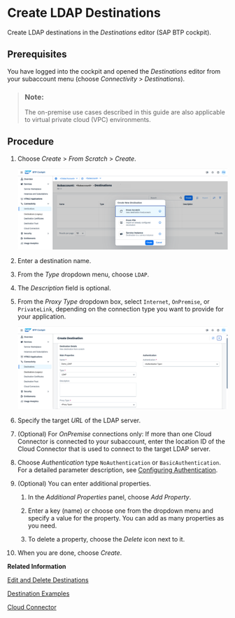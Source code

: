 <!-- loio2d11ff6cfca94555aa4aec7560dd46dd -->

# Create LDAP Destinations

Create LDAP destinations in the *Destinations* editor \(SAP BTP cockpit\).



## Prerequisites

You have logged into the cockpit and opened the *Destinations* editor from your subaccount menu \(choose *Connectivity* \> *Destinations*\).

> ### Note:  
> The on-premise use cases described in this guide are also applicable to virtual private cloud \(VPC\) environments.



<a name="loio2d11ff6cfca94555aa4aec7560dd46dd__steps_j4g_jfb_pn"/>

## Procedure

1.  Choose *Create* \> *From Scratch* \> *Create*.

    ![](images/CS_Destinations_Create_From_Scratch_b6be459.png)

2.  Enter a destination name.

3.  From the *Type* dropdown menu, choose `LDAP`.

4.  The *Description* field is optional.

5.  From the *Proxy Type* dropdown box, select `Internet`, `OnPremise`, or `PrivateLink`, depending on the connection type you want to provide for your application.

    ![](images/CS_Destinations_Create_From_Scratch_LDAP_e5ee40e.png)

6.  Specify the target *URL* of the LDAP server.

7.  \(Optional\) For *OnPremise* connections only: If more than one Cloud Connector is connected to your subaccount, enter the location ID of the Cloud Connector that is used to connect to the target LDAP server.

8.  Choose *Authentication* type `NoAuthentication` or `BasicAuthentication`. For a detailed parameter description, see [Configuring Authentication](http-destinations-42a0e6b.md#loio42a0e6b966924f2e902090bdf435e1b2__config).

9.  \(Optional\) You can enter additional properties.

    1.  In the *Additional Properties* panel, choose *Add Property*.

    2.  Enter a key \(name\) or choose one from the dropdown menu and specify a value for the property. You can add as many properties as you need.

    3.  To delete a property, choose the *Delete* icon next to it.


10. When you are done, choose *Create*.


**Related Information**  


[Edit and Delete Destinations](edit-and-delete-destinations-372dee2.md "How to edit and delete destinations in the Destinations editor (SAP BTP cockpit).")

[Destination Examples](destination-examples-3a2d575.md "Find configuration examples for HTTP and RFC destinations in SAP BTP, using different authentication types.")

[Cloud Connector](cloud-connector-e6c7616.md "Learn more about the Cloud Connector: features, scenarios and setup.")

